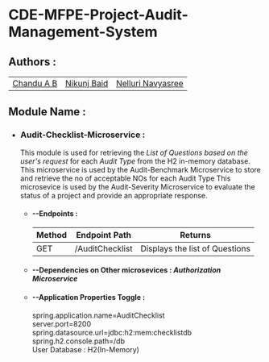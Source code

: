# CDE-MFPE-Project-Audit-Management-System

## Authors :

<table>
  <tr>
      <td>
            <a href="https://github.com/Chandu-A-B">Chandu A B</a>
        </td>
        <td>
            <a href="https://github.com/NIks3s">Nikunj Baid</a>
        </td>
        <td>
            <a href="https://github.com/Navyachowdary9908">Nelluri Navyasree</a>
        </td>
    </tr>
</table>

## Module Name :

* ### Audit-Checklist-Microservice :
  This module is used for retrieving the *List of Questions based on the user's request* for each *Audit Type* from the H2 in-memory database.
  This microservice is used by the Audit-Benchmark Microservice to store and retrieve the no of acceptable NOs for each Audit Type
  This microsevice is used by the Audit-Severity Microservice to evaluate the status of a project and provide an appropriate response.

  * #### --Endpoints : 
    <table>
        <thead>
            <th>Method</th>
            <th>Endpoint Path</th>
            <th>Returns</th>
        </thead>
        <tbody>
            <tr>
                <td>GET</td>
                <td>/AuditChecklist</td>
                <td>Displays the list of Questions</td>
            </tr>
        </tbody>
    </table>

  * #### --Dependencies on Other microsevices : *Authorization Microservice*

  * #### --Application Properties Toggle :<br/>
      spring.application.name=AuditChecklist<br/>
      server.port=8200<br/>
      spring.datasource.url=jdbc:h2:mem:checklistdb<br/>
      spring.h2.console.path=/db<br/>
      User Database : H2(In-Memory)<br/>
